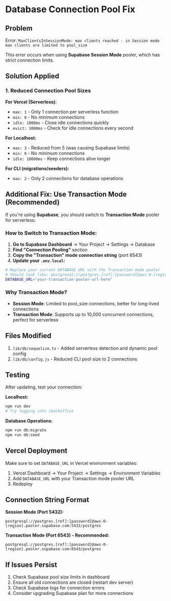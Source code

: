 # Database Connection Pool Fix

## Problem
Error: `MaxClientsInSessionMode: max clients reached - in Session mode max clients are limited to pool_size`

This error occurs when using **Supabase Session Mode** pooler, which has strict connection limits.

## Solution Applied

### 1. Reduced Connection Pool Sizes

**For Vercel (Serverless):**
- `max: 1` - Only 1 connection per serverless function
- `min: 0` - No minimum connections
- `idle: 1000ms` - Close idle connections quickly
- `evict: 1000ms` - Check for idle connections every second

**For Localhost:**
- `max: 3` - Reduced from 5 (was causing Supabase limits)
- `min: 0` - No minimum connections
- `idle: 10000ms` - Keep connections alive longer

**For CLI (migrations/seeders):**
- `max: 2` - Only 2 connections for database operations

## Additional Fix: Use Transaction Mode (Recommended)

If you're using **Supabase**, you should switch to **Transaction Mode** pooler for serverless:

### How to Switch to Transaction Mode:

1. **Go to Supabase Dashboard** → Your Project → Settings → Database
2. **Find "Connection Pooling"** section
3. **Copy the "Transaction" mode connection string** (port 6543)
4. **Update your `.env.local`:**

```bash
# Replace your current DATABASE_URL with the Transaction mode pooler
# Should look like: postgresql://postgres.[ref]:[password]@aws-0-[region].pooler.supabase.com:6543/postgres
DATABASE_URL="your-transaction-pooler-url-here"
```

### Why Transaction Mode?

- **Session Mode**: Limited to pool_size connections, better for long-lived connections
- **Transaction Mode**: Supports up to 10,000 concurrent connections, perfect for serverless

## Files Modified

1. `lib/db/sequelize.ts` - Added serverless detection and dynamic pool config
2. `lib/db/config.js` - Reduced CLI pool size to 2 connections

## Testing

After updating, test your connection:

**Localhost:**
```bash
npm run dev
# Try logging into /backoffice
```

**Database Operations:**
```bash
npm run db:migrate
npm run db:seed
```

## Vercel Deployment

Make sure to set `DATABASE_URL` in Vercel environment variables:
1. Vercel Dashboard → Your Project → Settings → Environment Variables
2. Add `DATABASE_URL` with your Transaction mode pooler URL
3. Redeploy

## Connection String Format

**Session Mode (Port 5432):**
```
postgresql://postgres.[ref]:[password]@aws-0-[region].pooler.supabase.com:5432/postgres
```

**Transaction Mode (Port 6543) - Recommended:**
```
postgresql://postgres.[ref]:[password]@aws-0-[region].pooler.supabase.com:6543/postgres
```

## If Issues Persist

1. Check Supabase pool size limits in dashboard
2. Ensure all old connections are closed (restart dev server)
3. Check Supabase logs for connection errors
4. Consider upgrading Supabase plan for more connections
